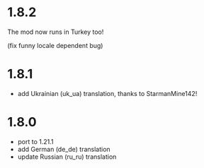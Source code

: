 # 1.8.2

The mod now runs in Turkey too!

(fix funny locale dependent bug)

# 1.8.1

- add Ukrainian (uk_ua) translation, thanks to StarmanMine142!

# 1.8.0

- port to 1.21.1
- add German (de_de) translation
- update Russian (ru_ru) translation